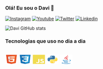 ### Olá! Eu sou o Davi 👋

[![Instagram](https://img.shields.io/badge/Instagram-E4405F?style=for-the-badge&logo=instagram&logoColor=white)](https://www.instagram.com/davimarcio_ofc/)
[![Youtube](https://img.shields.io/badge/YouTube-FF0000?style=for-the-badge&logo=youtube&logoColor=white)](https://www.youtube.com/@Ghost-kw2dr)
[![Twitter](https://img.shields.io/badge/Twitter-1DA1F2?style=for-the-badge&logo=twitter&logoColor=white)](https://twitter.com/_DaviMarcio_)
[![Linkedin](https://img.shields.io/badge/LinkedIn-0077B5?style=for-the-badge&logo=linkedin&logoColor=white)](https://www.linkedin.com/in/davi-marcio-007275292/)

![Davi GitHub stats](https://github-readme-stats.vercel.app/api?username=DaviMarcio&_show_icons=true&theme=dracula)

### Tecnologias que uso no dia a dia

<div style="display: inline-block"><br/>
  <img align="center" alt="HTML" height="30" width="40" src="https://raw.githubusercontent.com/devicons/devicon/master/icons/html5/html5-original.svg">
  <img align="center" alt="CSS" height="30" width="40" src="https://raw.githubusercontent.com/devicons/devicon/master/icons/css3/css3-original.svg">
  <img align="center" alt="Js" height="30" width="40" src="https://raw.githubusercontent.com/devicons/devicon/master/icons/javascript/javascript-plain.svg">
  <img align="center" alt="Python" height="30" width="40" src="https://raw.githubusercontent.com/devicons/devicon/master/icons/python/python-original.svg">
  <img align="center" alt="java" height="30" width="40" src="https://raw.githubusercontent.com/devicons/devicon/master/icons/java/java-original.svg">
</div>

  

